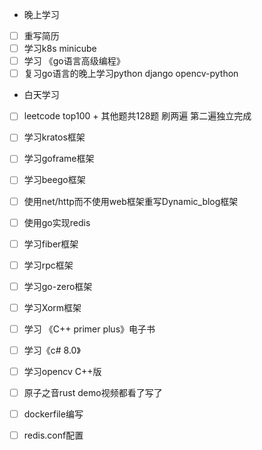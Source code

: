 + 晚上学习

- [ ] 重写简历
- [ ] 学习k8s minicube
- [ ] 学习 《go语言高级编程》
- [ ] 复习go语言的晚上学习python django opencv-python

+ 白天学习

- [ ] leetcode top100 + 其他题共128题 刷两遍 第二遍独立完成

- [ ] 学习kratos框架

- [ ] 学习goframe框架

- [ ] 学习beego框架

- [ ] 使用net/http而不使用web框架重写Dynamic_blog框架

- [ ] 使用go实现redis

- [ ] 学习fiber框架

- [ ] 学习rpc框架

- [ ] 学习go-zero框架

- [ ] 学习Xorm框架

- [ ] 学习 《C++ primer plus》电子书

- [ ] 学习《c# 8.0》

- [ ] 学习opencv C++版

- [ ] 原子之音rust demo视频都看了写了

- [ ] dockerfile编写

- [ ] redis.conf配置

  
  
  

